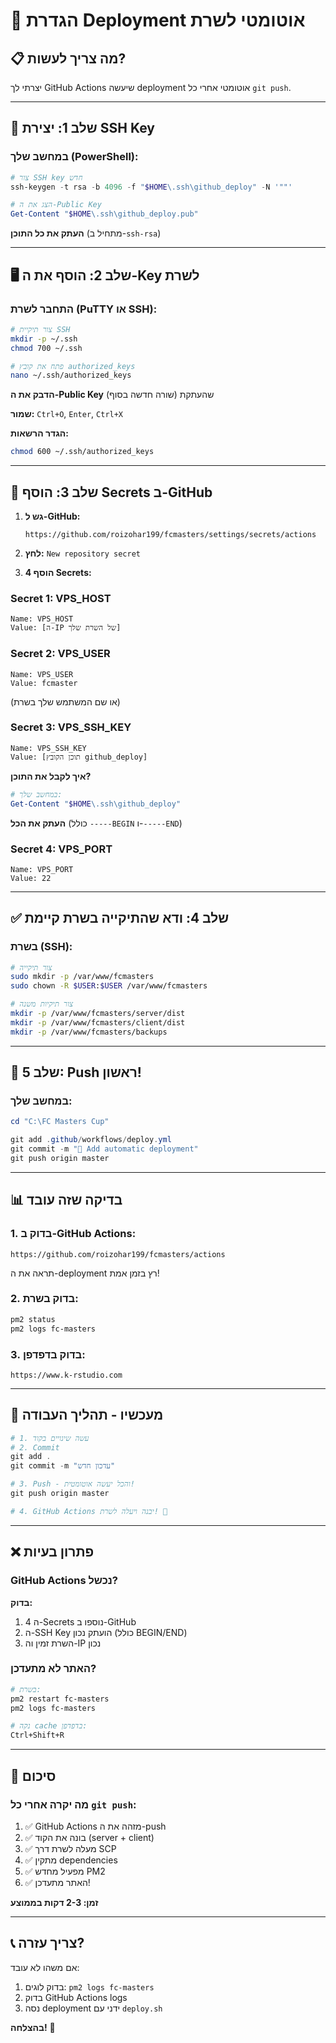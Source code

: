 # 🚀 הגדרת Deployment אוטומטי לשרת

## 📋 מה צריך לעשות?

יצרתי לך GitHub Actions שיעשה deployment אוטומטי אחרי כל `git push`.

---

## 🔑 שלב 1: יצירת SSH Key

### במחשב שלך (PowerShell):

```powershell
# צור SSH key חדש
ssh-keygen -t rsa -b 4096 -f "$HOME\.ssh\github_deploy" -N '""'

# הצג את ה-Public Key
Get-Content "$HOME\.ssh\github_deploy.pub"
```

**העתק את כל התוכן** (מתחיל ב-`ssh-rsa`)

---

## 🖥️ שלב 2: הוסף את ה-Key לשרת

### התחבר לשרת (PuTTY או SSH):

```bash
# צור תיקיית SSH
mkdir -p ~/.ssh
chmod 700 ~/.ssh

# פתח את קובץ authorized_keys
nano ~/.ssh/authorized_keys
```

**הדבק את ה-Public Key** שהעתקת (שורה חדשה בסוף)

**שמור:** `Ctrl+O`, `Enter`, `Ctrl+X`

**הגדר הרשאות:**
```bash
chmod 600 ~/.ssh/authorized_keys
```

---

## 🔐 שלב 3: הוסף Secrets ב-GitHub

1. **גש ל-GitHub:**
   ```
   https://github.com/roizohar199/fcmasters/settings/secrets/actions
   ```

2. **לחץ:** `New repository secret`

3. **הוסף 4 Secrets:**

### Secret 1: VPS_HOST
```
Name: VPS_HOST
Value: [ה-IP של השרת שלך]
```

### Secret 2: VPS_USER
```
Name: VPS_USER
Value: fcmaster
```
(או שם המשתמש שלך בשרת)

### Secret 3: VPS_SSH_KEY
```
Name: VPS_SSH_KEY
Value: [תוכן הקובץ github_deploy]
```

**איך לקבל את התוכן?**
```powershell
# במחשב שלך:
Get-Content "$HOME\.ssh\github_deploy"
```

**העתק את הכל** (כולל `-----BEGIN` ו-`-----END`)

### Secret 4: VPS_PORT
```
Name: VPS_PORT
Value: 22
```

---

## ✅ שלב 4: ודא שהתיקייה בשרת קיימת

### בשרת (SSH):

```bash
# צור תיקייה
sudo mkdir -p /var/www/fcmasters
sudo chown -R $USER:$USER /var/www/fcmasters

# צור תיקיות משנה
mkdir -p /var/www/fcmasters/server/dist
mkdir -p /var/www/fcmasters/client/dist
mkdir -p /var/www/fcmasters/backups
```

---

## 🎯 שלב 5: Push ראשון!

### במחשב שלך:

```powershell
cd "C:\FC Masters Cup"

git add .github/workflows/deploy.yml
git commit -m "🚀 Add automatic deployment"
git push origin master
```

---

## 📊 בדיקה שזה עובד

### 1. בדוק ב-GitHub Actions:
```
https://github.com/roizohar199/fcmasters/actions
```

תראה את ה-deployment רץ בזמן אמת!

### 2. בדוק בשרת:
```bash
pm2 status
pm2 logs fc-masters
```

### 3. בדוק בדפדפן:
```
https://www.k-rstudio.com
```

---

## 🔄 מעכשיו - תהליך העבודה

```powershell
# 1. עשה שינויים בקוד
# 2. Commit
git add .
git commit -m "עדכון חדש"

# 3. Push - והכל יעשה אוטומטית!
git push origin master

# 4. GitHub Actions יבנה ויעלה לשרת! 🚀
```

---

## ❌ פתרון בעיות

### GitHub Actions נכשל?

**בדוק:**
1. 4 ה-Secrets נוספו ב-GitHub
2. ה-SSH Key הועתק נכון (כולל BEGIN/END)
3. השרת זמין וה-IP נכון

### האתר לא מתעדכן?

```bash
# בשרת:
pm2 restart fc-masters
pm2 logs fc-masters

# נקה cache בדפדפן:
Ctrl+Shift+R
```

---

## 🎉 סיכום

### מה יקרה אחרי כל `git push`:

1. ✅ GitHub Actions מזהה את ה-push
2. ✅ בונה את הקוד (server + client)
3. ✅ מעלה לשרת דרך SCP
4. ✅ מתקין dependencies
5. ✅ מפעיל מחדש PM2
6. ✅ האתר מתעדכן!

**זמן: 2-3 דקות בממוצע**

---

## 📞 צריך עזרה?

אם משהו לא עובד:
1. בדוק לוגים: `pm2 logs fc-masters`
2. בדוק GitHub Actions logs
3. נסה deployment ידני עם `deploy.sh`

**בהצלחה!** 🚀

